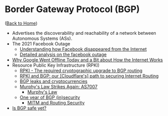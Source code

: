 # Border Gateway Protocol (BGP)

([Back to Home](README.md))

-   Advertises the discoverability and reachability of a network between Autonomous Systems (ASs).
-   The 2021 Facebook Outage
    -   [Understanding how Facebook disappeared from the Internet](https://blog.cloudflare.com/october-2021-facebook-outage)
    -   [Detailed analysis on the facebook outage](https://www.youtube.com/watch?v=JODWEal5vko)
-   [Why Google Went Offline Today and a Bit about How the Internet Works](https://blog.cloudflare.com/why-google-went-offline-today-and-a-bit-about)
-   Resource Public Key Infrastructure (RPKI)
    -   [RPKI - The required cryptographic upgrade to BGP routing](https://blog.cloudflare.com/rpki)
    -   [RPKI and BGP: our [Cloudflare's] path to securing Internet Routing](https://blog.cloudflare.com/rpki-details)
    -   [BGP leaks and cryptocurrencies](https://blog.cloudflare.com/bgp-leaks-and-crypto-currencies)
    -   [Murphy's Law Strikes Again: AS7007](https://lists.ucc.gu.uwa.edu.au/pipermail/lore/2006-August/000040.html)
        -   [Murphy's Law](https://en.wikipedia.org/wiki/Murphy's_law)
    -   [One year of BGP (in)security](https://blog.apnic.net/2020/07/03/one-year-of-bgp-insecurity)
        -   [MITM and Routing Security](https://labs.apnic.net/index.php/2013/12/11/mitm-and-routing-security)
-   [Is BGP safe yet?](https://isbgpsafeyet.com)
